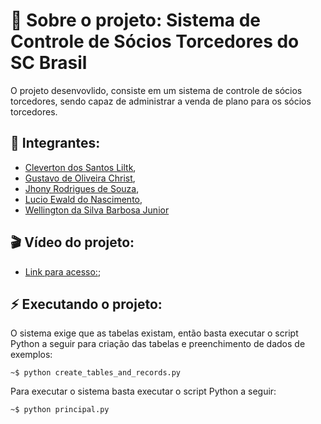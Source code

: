 # 🎯 Sobre o projeto: Sistema de Controle de Sócios Torcedores do SC Brasil

O projeto desenvovlido, consiste em um sistema de controle de sócios torcedores, sendo capaz de administrar a venda de plano para os sócios torcedores.

## 👤 Integrantes:

- [Cleverton dos Santos Liltk](github.com/1tsRetr0),
- [Gustavo de Oliveira Christ](github.com/ChRxT09),
- [Jhony Rodrigues de Souza](github.com/jhonyrdesouza),
- [Lucio Ewald do Nascimento](github.com/lucioew28),
- [Wellington da Silva Barbosa Junior](github.com/WellingtonWritesCode)

## 🎬 Vídeo do projeto:

- [Link para acesso:]();

## ⚡ Executando o projeto:

O sistema exige que as tabelas existam, então basta executar o script Python a seguir para criação das tabelas e preenchimento de dados de exemplos:

```shell
~$ python create_tables_and_records.py
```

Para executar o sistema basta executar o script Python a seguir:

```shell
~$ python principal.py
```
